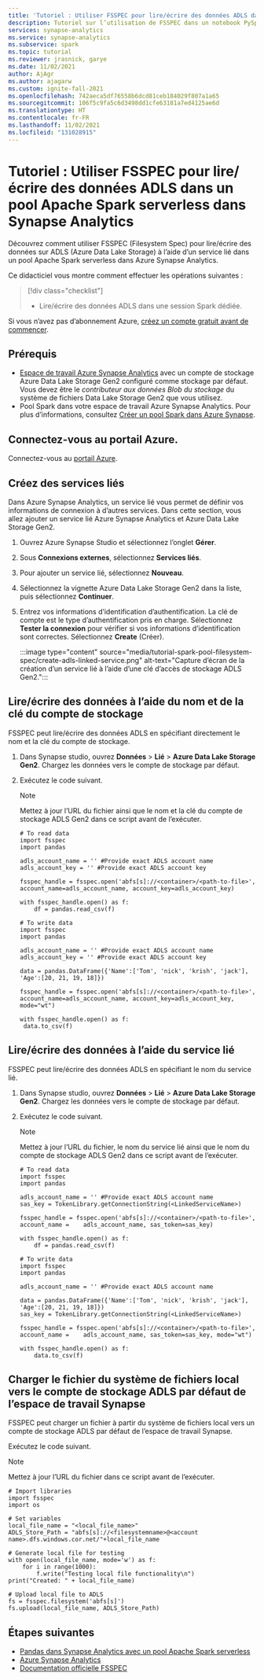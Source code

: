 ```yaml
---
title: 'Tutoriel : Utiliser FSSPEC pour lire/écrire des données ADLS dans un pool Apache Spark serverless dans Synapse Analytics'
description: Tutoriel sur l’utilisation de FSSPEC dans un notebook PySpark pour lire/écrire des données ADLS dans un pool Apache Spark serverless.
services: synapse-analytics
ms.service: synapse-analytics
ms.subservice: spark
ms.topic: tutorial
ms.reviewer: jrasnick, garye
ms.date: 11/02/2021
author: AjAgr
ms.author: ajagarw
ms.custom: ignite-fall-2021
ms.openlocfilehash: 742aeca5df76558b6dcd81ceb184029f807a1a65
ms.sourcegitcommit: 106f5c9fa5c6d3498dd1cfe63181a7ed4125ae6d
ms.translationtype: HT
ms.contentlocale: fr-FR
ms.lasthandoff: 11/02/2021
ms.locfileid: "131028915"
---
```

# <a name="tutorial-use-fsspec-to-readwrite-adls-data-in-serverless-apache-spark-pool-in-synapse-analytics"></a>Tutoriel : Utiliser FSSPEC pour lire/écrire des données ADLS dans un pool Apache Spark serverless dans Synapse Analytics

Découvrez comment utiliser FSSPEC (Filesystem Spec) pour lire/écrire des données sur ADLS (Azure Data Lake Storage) à l’aide d’un service lié dans un pool Apache Spark serverless dans Azure Synapse Analytics.

Ce didacticiel vous montre comment effectuer les opérations suivantes :

> [!div class="checklist"]
> - Lire/écrire des données ADLS dans une session Spark dédiée.

Si vous n’avez pas d’abonnement Azure, [créez un compte gratuit avant de commencer](https://azure.microsoft.com/free/).

## <a name="prerequisites"></a>Prérequis

- [Espace de travail Azure Synapse Analytics](../get-started-create-workspace.md) avec un compte de stockage Azure Data Lake Storage Gen2 configuré comme stockage par défaut. Vous devez être le *contributeur aux données Blob du stockage* du système de fichiers Data Lake Storage Gen2 que vous utilisez.
- Pool Spark dans votre espace de travail Azure Synapse Analytics. Pour plus d’informations, consultez [Créer un pool Spark dans Azure Synapse](../get-started-analyze-spark.md).

## <a name="sign-in-to-the-azure-portal"></a>Connectez-vous au portail Azure.

Connectez-vous au [portail Azure](https://portal.azure.com/).

## <a name="create-linked-services"></a>Créez des services liés

Dans Azure Synapse Analytics, un service lié vous permet de définir vos informations de connexion à d’autres services. Dans cette section, vous allez ajouter un service lié Azure Synapse Analytics et Azure Data Lake Storage Gen2.

1. Ouvrez Azure Synapse Studio et sélectionnez l’onglet **Gérer**.
1. Sous **Connexions externes**, sélectionnez **Services liés**.
1. Pour ajouter un service lié, sélectionnez **Nouveau**.
1. Sélectionnez la vignette Azure Data Lake Storage Gen2 dans la liste, puis sélectionnez **Continuer**.
1. Entrez vos informations d’identification d’authentification. La clé de compte est le type d’authentification pris en charge. Sélectionnez **Tester la connexion** pour vérifier si vos informations d’identification sont correctes. Sélectionnez **Create** (Créer).

   :::image type="content" source="media/tutorial-spark-pool-filesystem-spec/create-adls-linked-service.png" alt-text="Capture d’écran de la création d’un service lié à l’aide d’une clé d’accès de stockage ADLS Gen2.":::


## <a name="readwrite-data-using-storage-account-name-and-key"></a>Lire/écrire des données à l’aide du nom et de la clé du compte de stockage

FSSPEC peut lire/écrire des données ADLS en spécifiant directement le nom et la clé du compte de stockage.

1. Dans Synapse studio, ouvrez **Données** > **Lié** > **Azure Data Lake Storage Gen2**. Chargez les données vers le compte de stockage par défaut.

1. Exécutez le code suivant.

   > [!NOTE]
   > Mettez à jour l’URL du fichier ainsi que le nom et la clé du compte de stockage ADLS Gen2 dans ce script avant de l’exécuter.

   ```PYSPARK
   # To read data
   import fsspec
   import pandas

   adls_account_name = '' #Provide exact ADLS account name
   adls_account_key = '' #Provide exact ADLS account key

   fsspec_handle = fsspec.open('abfs[s]://<container>/<path-to-file>', account_name=adls_account_name, account_key=adls_account_key)

   with fsspec_handle.open() as f:
       df = pandas.read_csv(f)

   # To write data
   import fsspec
   import pandas

   adls_account_name = '' #Provide exact ADLS account name 
   adls_account_key = '' #Provide exact ADLS account key 
   
   data = pandas.DataFrame({'Name':['Tom', 'nick', 'krish', 'jack'], 'Age':[20, 21, 19, 18]})
   
   fsspec_handle = fsspec.open('abfs[s]://<container>/<path-to-file>', account_name=adls_account_name, account_key=adls_account_key, mode="wt")
   
   with fsspec_handle.open() as f:
    data.to_csv(f)
   ```

## <a name="readwrite-data-using-linked-service"></a>Lire/écrire des données à l’aide du service lié

FSSPEC peut lire/écrire des données ADLS en spécifiant le nom du service lié.


1. Dans Synapse studio, ouvrez **Données** > **Lié** > **Azure Data Lake Storage Gen2**. Chargez les données vers le compte de stockage par défaut.

1. Exécutez le code suivant.

   > [!NOTE]
   > Mettez à jour l’URL du fichier, le nom du service lié ainsi que le nom du compte de stockage ADLS Gen2 dans ce script avant de l’exécuter.

   ```PYSPARK
   # To read data
   import fsspec
   import pandas
   
   adls_account_name = '' #Provide exact ADLS account name
   sas_key = TokenLibrary.getConnectionString(<LinkedServiceName>)
   
   fsspec_handle = fsspec.open('abfs[s]://<container>/<path-to-file>', account_name =    adls_account_name, sas_token=sas_key)
   
   with fsspec_handle.open() as f:
       df = pandas.read_csv(f)

   # To write data
   import fsspec
   import pandas
   
   adls_account_name = '' #Provide exact ADLS account name
   
   data = pandas.DataFrame({'Name':['Tom', 'nick', 'krish', 'jack'], 'Age':[20, 21, 19, 18]})
   sas_key = TokenLibrary.getConnectionString(<LinkedServiceName>) 
   
   fsspec_handle = fsspec.open('abfs[s]://<container>/<path-to-file>', account_name =    adls_account_name, sas_token=sas_key, mode="wt") 
   
   with fsspec_handle.open() as f:
       data.to_csv(f) 
   ```

## <a name="upload-file-from-local-file-system-to-default-adls-storage-account-of-synapse-workspace"></a>Charger le fichier du système de fichiers local vers le compte de stockage ADLS par défaut de l’espace de travail Synapse

FSSPEC peut charger un fichier à partir du système de fichiers local vers un compte de stockage ADLS par défaut de l’espace de travail Synapse.


Exécutez le code suivant.

   > [!NOTE]
   > Mettez à jour l’URL du fichier dans ce script avant de l’exécuter.

   ```PYSPARK
   # Import libraries
   import fsspec
   import os
   
   # Set variables
   local_file_name = "<local_file_name>"
   ADLS_Store_Path = "abfs[s]://<filesystemname>@<account name>.dfs.windows.cor.net/"+local_file_name
   
   # Generate local file for testing 
   with open(local_file_name, mode='w') as f:
       for i in range(1000):
           f.write("Testing local file functionality\n")
   print("Created: " + local_file_name)

   # Upload local file to ADLS 
   fs = fsspec.filesystem('abfs[s]')
   fs.upload(local_file_name, ADLS_Store_Path)
   ```

## <a name="next-steps"></a>Étapes suivantes

- [Pandas dans Synapse Analytics avec un pool Apache Spark serverless](tutorial-use-pandas-spark-pool.md)
- [Azure Synapse Analytics](../index.yml)
- [Documentation officielle FSSPEC](https://filesystem-spec.readthedocs.io/en/latest/)
